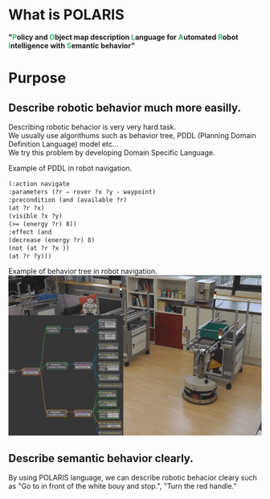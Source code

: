 # What is POLARIS  
__"<font color="MediumSeaGreen">P</font>olicy and <font color="MediumSeaGreen">O</font>bject map description
<font color="MediumSeaGreen">L</font>anguage for <font color="MediumSeaGreen">A</font>utomated
<font color="MediumSeaGreen">R</font>obot <font color="MediumSeaGreen">I</font>ntelligence with
<font color="MediumSeaGreen">S</font>emantic behavior"__  

# Purpose
## Describe robotic behavior much more easilly.

Describing robotic behacior is very very hard task.  
We usually use algorithums such as behavior tree, PDDL (Planning Domain Definition Language) model etc...  
We try this problem by developing Domain Specific Language.  

Example of PDDL in robot navigation.
```
(:action navigate
:parameters (?r – rover ?x ?y - waypoint)
:precondition (and (available ?r)
(at ?r ?x)
(visible ?x ?y)
(>= (energy ?r) 8))
:effect (and
(decrease (energy ?r) 8)
(not (at ?r ?x ))
(at ?r ?y)))
```

Example of behavior tree in robot navigation.  
[![MOOD2Be](image/video_MOOD2Be.png)](https://vimeo.com/304651183)

## Describe semantic behavior clearly.

By using POLARIS language, we can describe robotic behacior cleary such as "Go to in front of the white bouy and stop.", "Turn the red handle."
